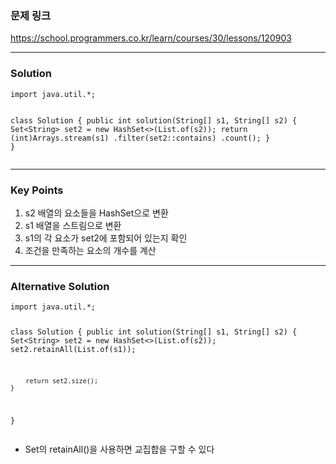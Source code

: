 <h3 id="문제-링크">문제 링크</h3>
<p><a href="https://school.programmers.co.kr/learn/courses/30/lessons/120903">https://school.programmers.co.kr/learn/courses/30/lessons/120903</a></p>
<hr />
<h3 id="solution">Solution</h3>
<pre><code class="language-java">import java.util.*;

class Solution {
    public int solution(String[] s1, String[] s2) {
        Set&lt;String&gt; set2 = new HashSet&lt;&gt;(List.of(s2));
        return (int)Arrays.stream(s1)
                .filter(set2::contains)
                .count();
    }
}</code></pre>
<hr />
<h3 id="key-points">Key Points</h3>
<ol>
<li>s2 배열의 요소들을 HashSet으로 변환</li>
<li>s1 배열을 스트림으로 변환</li>
<li>s1의 각 요소가 set2에 포함되어 있는지 확인</li>
<li>조건을 만족하는 요소의 개수를 계산</li>
</ol>
<hr />
<h3 id="alternative-solution">Alternative Solution</h3>
<pre><code class="language-java">import java.util.*;

class Solution {
    public int solution(String[] s1, String[] s2) {
        Set&lt;String&gt; set2 = new HashSet&lt;&gt;(List.of(s2));
        set2.retainAll(List.of(s1));

        return set2.size();
    }
}</code></pre>
<ul>
<li>Set의 retainAll()을 사용하면 교집합을 구할 수 있다</li>
</ul>